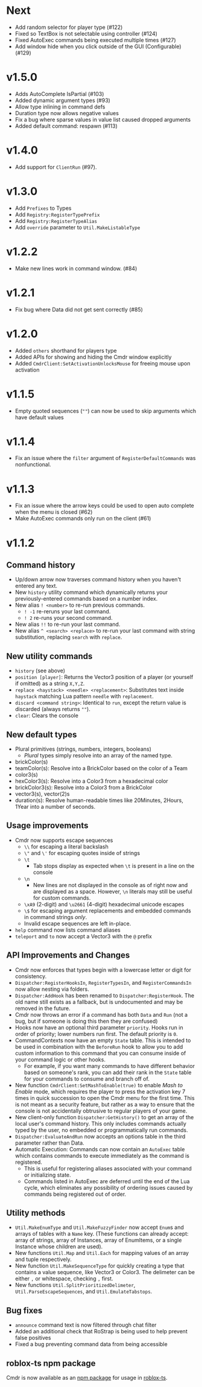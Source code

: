 # Next

- Add random selector for player type (#122)
- Fixed so TextBox is not selectable using controller (#124)
- Fixed AutoExec commands being executed multiple times (#127)
- Add window hide when you click outside of the GUI (Configurable) (#129)

# v1.5.0

- Adds AutoComplete IsPartial (#103)
- Added dynamic argument types (#93)
- Allow type inlining in command defs
- Duration type now allows negative values
- Fix a bug where sparse values in value list caused dropped arguments
- Added default command: respawn (#113)

# v1.4.0

- Add support for `ClientRun` (#97).

# v1.3.0

- Add `Prefixes` to Types
- Add `Registry:RegisterTypePrefix`
- Add `Registry:RegisterTypeAlias`
- Add `override` parameter to `Util.MakeListableType`

# v1.2.2

- Make new lines work in command window. (#84)

# v1.2.1

- Fix bug where Data did not get sent correctly (#85)

# v1.2.0

- Added `others` shorthand for players type
- Added APIs for showing and hiding the Cmdr window explicitly
- Added `CmdrClient:SetActivationUnlocksMouse` for freeing mouse upon activation

# v1.1.5
- Empty quoted sequences (`""`) can now be used to skip arguments which have default values

# v1.1.4
- Fix an issue where the `filter` argument of `RegisterDefaultCommands` was nonfunctional.

# v1.1.3
- Fix an issue where the arrow keys could be used to open auto complete when the menu is closed (#62)
- Make AutoExec commands only run on the client (#61)

# v1.1.2
## Command history
  - Up/down arrow now traverses command history when you haven't entered any text.
  - New `history` utility command which dynamically returns your previously-entered commands based on a number index.
  - New alias `! <number>` to re-run previous commands.
    - `! -1` re-reruns your last command.
    - `! 2` re-runs your second command.
  - New alias `!!` to re-run your last command.
  - New alias `^ <search> <replace>` to re-run your last command with string substitution, replacing `search` with `replace`.

## New utility commands
  - `history` (see above)
  - `position [player]`: Returns the Vector3 position of a player (or yourself if omitted) as a string `X,Y,Z`.
  - `replace <haystack> <needle> <replacement>`: Substitutes text inside `haystack` matching Lua pattern `needle` with `replacement`.
  - `discard <command string>`: Identical to `run`, except the return value is discarded (always returns `""`).
  - `clear`: Clears the console

## New default types
  - Plural primitives (strings, numbers, integers, booleans)
    - *Plural* types simply resolve into an array of the named type.
  - brickColor(s)
  - teamColor(s): Resolve into a BrickColor based on the color of a Team
  - color3(s)
  - hexColor3(s): Resolve into a Color3 from a hexadecimal color
  - brickColor3(s): Resolve  into a Color3 from a BrickColor
  - vector3(s), vector(2)s
  - duration(s): Resolve human-readable times like 20Minutes, 2Hours, 1Year into a number of seconds.

## Usage improvements
- Cmdr now supports escape sequences
  - `\\` for escaping a literal backslash
  - `\"` and `\'` for escaping quotes inside of strings
  - `\t`
    - Tab stops display as expected when `\t` is present in a line on the console
  - `\n`
    - New lines are not displayed in the console as of right now and are displayed as a space. However, `\n` literals may still be useful for custom commands.
  - `\xA9` (2-digit) and `\u2661` (4-digit) hexadecimal unicode escapes
  - `\$` for escaping argument replacements and embedded commands in command strings *only*.
  - Invalid escape sequences are left in-place.
- `help` command now lists command aliases
- `teleport` and `to` now accept a Vector3 with the `@` prefix

## API Improvements and Changes
- Cmdr now enforces that types begin with a lowercase letter or digit for consistency.
- `Dispatcher:RegisterHooksIn`, `RegisterTypesIn`, and `RegisterCommandsIn` now allow nesting via folders.
- `Dispatcher:AddHook` has been renamed to `Dispatcher:RegisterHook`. The old name still exists as a fallback, but is undocumented and may be removed in the future.
- Cmdr now throws an error if a command has both `Data` and `Run` (not a bug, but if someone is doing this then they are confused)
- Hooks now have an optional third parameter `priority`. Hooks run in order of priority; lower numbers run first. The default priority is `0`.
- CommandContexts now have an empty `State` table. This is intended to be used in combination with the `BeforeRun` hook to allow you to add custom information to this command that you can consume inside of your command logic or other hooks.
  - For example, if you want many commands to have different behavior based on someone's rank, you can add their rank in the `State` table for your commands to consume and branch off of.
- New function `CmdrClient:SetMashToEnable(true)` to enable *Mash to Enable* mode, which requires the player to press the activation key 7 times in quick succession to open the Cmdr menu for the first time. This is not meant as a security feature, but rather as a way to ensure that the console is not accidentally obtrusive to regular players of your game.
- New client-only function `Dispatcher:GetHistory()` to get an array of the local user's command history. This only includes commands actually typed by the user, no embedded or programmatically run commands.
- `Dispatcher:EvaluateAndRun` now accepts an options table in the third parameter rather than Data.
- Automatic Execution: Commands can now contain an `AutoExec` table which contains commands to execute immediately as the command is registered.
  - This is useful for registering aliases associated with your command or initializing state.
  - Commands listed in AutoExec are deferred until the end of the Lua cycle, which eliminates any possibility of ordering issues caused by commands being registered out of order.

## Utility methods
- `Util.MakeEnumType` and `Util.MakeFuzzyFinder` now accept `Enum`s and arrays of tables with a `Name` key. (These functions can already accept: array of strings, array of Instances, array of EnumItems, or a single Instance whose children are used).
- New functions `Util.Map` and `Util.Each` for mapping values of an array and tuple respectively.
- New function `Util.MakeSequenceType` for quickly creating a type that contains a value sequence, like Vector3 or Color3. The delimeter can be either `,` or whitespace, checking `,` first.
- New functions `Util.SplitPrioritizedDelimeter`, `Util.ParseEscapeSequences`, and `Util.EmulateTabstops`.

## Bug fixes
- `announce` command text is now filtered through chat filter
- Added an additional check that RoStrap is being used to help prevent false positives
- Fixed a bug preventing command data from being accessible

## roblox-ts npm package
Cmdr is now available as an [npm package](https://www.npmjs.com/package/rbx-cmdr) for usage in [roblox-ts](https://roblox-ts.github.io/).
